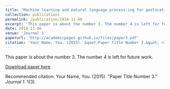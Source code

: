 ```yaml
---
title: "Machine learning and natural language process-ing for geolocation-centric monitoring and characterization of opioid-related Twitter chatter"
collection: publications
permalink: /publication/2019-11-06
excerpt: 'This paper is about the number 3. The number 4 is left for future work.'
date: 2019-11-06
venue: 'Journal 1'
paperurl: 'http://academicpages.github.io/files/paper3.pdf'
citation: 'Your Name, You. (2015). &quot;Paper Title Number 3.&quot; <i>Journal 1</i>. 1(3).'
---
```

This paper is about the number 3. The number 4 is left for future work.

[Download paper here](http://academicpages.github.io/files/paper3.pdf)

Recommended citation: Your Name, You. (2015). "Paper Title Number 3." <i>Journal 1</i>. 1(3).